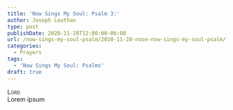 ```yaml
---
title: 'Now Sings My Soul: Psalm 3:'
author: Joseph Louthan
type: post
publishDate: 2020-11-28T12:00:00-06:00
url: /now-sings-my-soul-psalm/2020-11-28-noon-now-sings-my-soul-psalm/
categories:
  - Prayers
tags:
  - 'Now Sings My Soul: Psalms'
draft: true
---
```


</pre>
<div style="font-variant: small-caps;">Lord</div>
Lorem ipsum
</pre>
